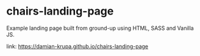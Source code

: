 # chairs-landing-page
Example landing page built from ground-up using HTML, SASS and Vanilla JS.

link: https://damian-krupa.github.io/chairs-landing-page
